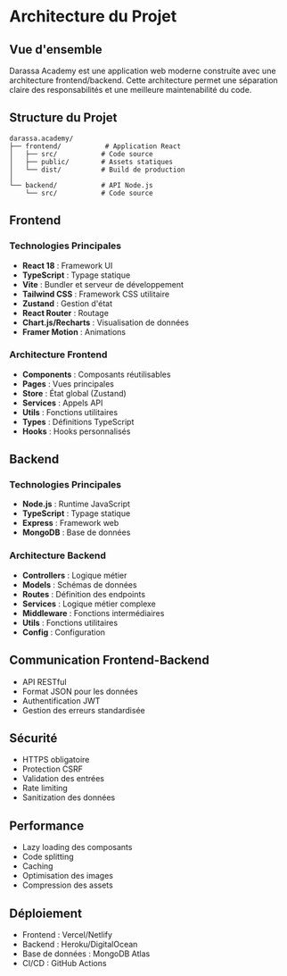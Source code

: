# Architecture du Projet

## Vue d'ensemble

Darassa Academy est une application web moderne construite avec une architecture frontend/backend. Cette architecture permet une séparation claire des responsabilités et une meilleure maintenabilité du code.

## Structure du Projet

```
darassa.academy/
├── frontend/           # Application React
│   ├── src/           # Code source
│   ├── public/        # Assets statiques
│   └── dist/          # Build de production
│
└── backend/           # API Node.js
    └── src/           # Code source
```

## Frontend

### Technologies Principales
- **React 18** : Framework UI
- **TypeScript** : Typage statique
- **Vite** : Bundler et serveur de développement
- **Tailwind CSS** : Framework CSS utilitaire
- **Zustand** : Gestion d'état
- **React Router** : Routage
- **Chart.js/Recharts** : Visualisation de données
- **Framer Motion** : Animations

### Architecture Frontend
- **Components** : Composants réutilisables
- **Pages** : Vues principales
- **Store** : État global (Zustand)
- **Services** : Appels API
- **Utils** : Fonctions utilitaires
- **Types** : Définitions TypeScript
- **Hooks** : Hooks personnalisés

## Backend

### Technologies Principales
- **Node.js** : Runtime JavaScript
- **TypeScript** : Typage statique
- **Express** : Framework web
- **MongoDB** : Base de données

### Architecture Backend
- **Controllers** : Logique métier
- **Models** : Schémas de données
- **Routes** : Définition des endpoints
- **Services** : Logique métier complexe
- **Middleware** : Fonctions intermédiaires
- **Utils** : Fonctions utilitaires
- **Config** : Configuration

## Communication Frontend-Backend

- API RESTful
- Format JSON pour les données
- Authentification JWT
- Gestion des erreurs standardisée

## Sécurité

- HTTPS obligatoire
- Protection CSRF
- Validation des entrées
- Rate limiting
- Sanitization des données

## Performance

- Lazy loading des composants
- Code splitting
- Caching
- Optimisation des images
- Compression des assets

## Déploiement

- Frontend : Vercel/Netlify
- Backend : Heroku/DigitalOcean
- Base de données : MongoDB Atlas
- CI/CD : GitHub Actions 